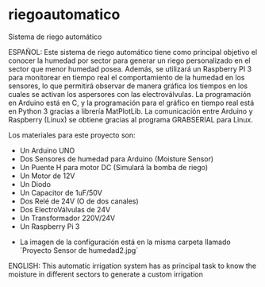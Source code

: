 # riegoautomatico
Sistema de riego automático 

ESPAÑOL:
Este sistema de riego automático tiene como principal objetivo el conocer la humedad por sector para generar un riego personalizado en el sector que menor humedad posea. Además, se utilizará un Raspberry PI 3 para monitorear en tiempo real el comportamiento de la humedad en los sensores, lo que permitirá observar de manera gráfica los tiempos en los cuales se activan los aspersores con las electroválvulas. 
La programación en Arduino está en C, y la programación para el gráfico en tiempo real está en Python 3 gracias a librería MatPlotLib.
La comunicación entre Arduino y Raspberry (Linux) se obtiene gracias al programa GRABSERIAL para Linux.

Los materiales para este proyecto son:

- Un Arduino UNO 
- Dos Sensores de humedad para Arduino (Moisture Sensor)
- Un Puente H para motor DC (Simulará la bomba de riego)
- Un Motor de 12V
- Un Diodo
- Un Capacitor de 1uF/50V
- Dos Relé de 24V (O de dos canales)
- Dos ElectroVálvulas de 24V
- Un Transformador 220V/24V
- Un Raspberry Pi 3

* La imagen de la configuración está en la misma carpeta llamado ´Proyecto Sensor de humedad2.jpg´


ENGLISH:
This automatic irrigation system has as principal task to know the moisture in different sectors to generate a custom irrigation  
